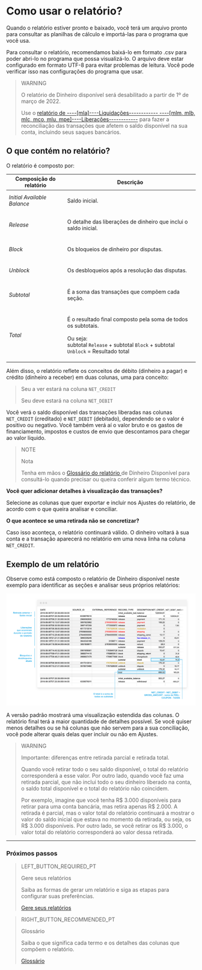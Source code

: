 
# Como usar o relatório?



Quando o relatório estiver pronto e baixado, você terá um arquivo pronto para consultar as planilhas de cálculo e importá-las para o programa que você usa.

Para consultar o relatório, recomendamos baixá-lo em formato .csv para poder abri-lo no programa que possa visualizá-lo. O arquivo deve estar configurado em formato UTF-8 para evitar problemas de leitura. 
Você pode verificar isso nas configurações do programa que usar.

> WARNING
>
> O relatório de Dinheiro disponível será desabilitado a partir de 1º de março de 2022.
>
> Use o [relatório de ----[mla]----Liquidações------------ ----[mlm, mlb, mlc, mco, mlu, mpe]----Liberações------------](https://www.mercadopago[FAKER][URL][DOMAIN]/developers/pt/guides/manage-account/reports/released-money/introduction) para fazer a reconciliação das transações que afetem o saldo disponível na sua conta, incluindo seus saques bancários.

## O que contém no relatório?

O relatório é composto por:

| Composição do relatório | Descrição |
| --- | --- |
| *Initial Available Balance* |<br/> Saldo inicial.<br/><br/>|
| *Release* |<br/> O detalhe das liberações de dinheiro que inclui o saldo inicial.<br/><br/> |
| *Block* | <br/>Os bloqueios de dinheiro por disputas.<br/><br/> |
| *Unblock* |<br/> Os desbloqueios após a resolução das disputas.<br/><br/>|
| *Subtotal* | <br/>É a soma das transações que compõem cada seção.<br/><br/>|
| *Total*| <br/> É o resultado final composto pela soma de todos os subtotais. <br/><br/>Ou seja:<br/> subtotal `Release` + subtotal `Block` + subtotal `Unblock` = Resultado total<br/><br/> |


Além disso, o relatório reflete os conceitos de débito (dinheiro a pagar) e crédito (dinheiro a receber) em duas colunas, uma para conceito:  

> Seu a ver estará na coluna `NET_CREDIT`
>
> Seu deve estará na coluna `NET_DEBIT`

Você verá o saldo disponível das transações liberadas nas colunas `NET_CREDIT` (creditado) e `NET_DEBIT` (debitado), dependendo se o valor é positivo ou negativo. Você também verá aí o valor bruto e os gastos de financiamento, impostos e custos de envio que descontamos para chegar ao valor líquido.

> NOTE
>
> Nota
>
> Tenha em mãos o [Glossário do relatório ](https://www.mercadopago[FAKER][URL][DOMAIN]/developers/pt/guides/manage-account/reports/available-money/glossary) de Dinheiro Disponível para consultá-lo quando precisar ou queira conferir algum termo técnico.

**Você quer adicionar detalhes à visualização das transações?**

Selecione as colunas que quer exportar e incluir nos Ajustes do relatório, de acordo com o que queira analisar e conciliar.

**O que acontece se uma retirada não se concretizar?**

Caso isso aconteça, o relatório continuará válido. O dinheiro voltará à sua conta e a transação aparecerá no relatório em uma nova linha na coluna `NET_CREDIT`.
 

## Exemplo de um relatório

Observe como está composto o relatório de Dinheiro disponível neste exemplo para identificar as seções e analisar seus próprios relatórios:

![Reporte de dinero disponible Ejemplos Mercado Pago](/images/manage-account/reports/examples-pt.png)

A versão padrão mostrará uma visualização estendida das colunas. O relatório final terá a maior quantidade de detalhes possível. Se você quiser menos detalhes ou se há colunas que não servem para a sua conciliação, você pode alterar quais delas quer incluir ou não em Ajustes.

> WARNING
>
> Importante: diferenças entre retirada parcial e retirada total.
>
> Quando você retirar todo o seu saldo disponível, o total do relatório corresponderá a esse valor. Por outro lado, quando você faz uma retirada parcial, que não inclui todo o seu dinheiro liberado na conta, o saldo total disponível e o total do relatório não coincidem.
>
>Por exemplo, imagine que você tenha R$ 3.000 disponíveis para retirar para uma conta bancária, mas retira apenas R$ 2.000. A retirada é parcial, mas o valor total do relatório continuará a mostrar o valor do saldo inicial que estava no momento da retirada, ou seja, os R$ 3.000 disponíveis. Por outro lado, se você retirar os R$ 3.000, o valor total do relatório corresponderá ao valor dessa retirada.

<hr/>

### Próximos passos

> LEFT_BUTTON_REQUIRED_PT
>
> Gere seus relatórios
>
> Saiba as formas de gerar um relatório e siga as etapas para configurar suas preferências.
>
> [Gere seus relatórios](https://www.mercadopago[FAKER][URL][DOMAIN]/developers/pt/guides/manage-account/reports/available-money/generate)

> RIGHT_BUTTON_RECOMMENDED_PT
>
> Glossário
>
> Saiba o que significa cada termo e os detalhes das colunas que compõem o relatório.
>
> [Glossário](https://www.mercadopago[FAKER][URL][DOMAIN]/developers/pt/guides/manage-account/reports/available-money/glossary)
